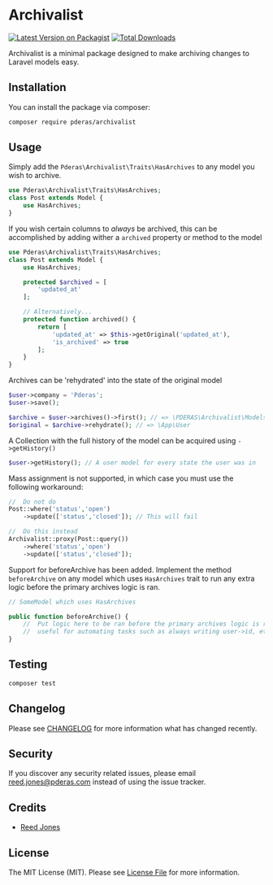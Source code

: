 # Archivalist

[![Latest Version on Packagist](https://img.shields.io/packagist/v/pderas/archivalist.svg?style=flat-square)](https://packagist.org/packages/pderas/archivalist)
[![Total Downloads](https://img.shields.io/packagist/dt/pderas/archivalist.svg?style=flat-square)](https://packagist.org/packages/pderas/archivalist)

Archivalist is a minimal package designed to make archiving changes to Laravel models easy.

## Installation

You can install the package via composer:

```bash
composer require pderas/archivalist
```

## Usage

Simply add the `Pderas\Archivalist\Traits\HasArchives` to any model you wish to archive.

```php
use Pderas\Archivalist\Traits\HasArchives;
class Post extends Model {
    use HasArchives;
}
```

If you wish certain columns to _always_ be archived, this can be accomplished by adding wither a `archived` property or method to the model

```php
use Pderas\Archivalist\Traits\HasArchives;
class Post extends Model {
    use HasArchives;

    protected $archived = [
        'updated_at'
    ];

    // Alternatively...
    protected function archived() {
        return [
            'updated_at' => $this->getOriginal('updated_at'),
            'is_archived' => true
        ];
    }
}
```

Archives can be 'rehydrated' into the state of the original model

```php
$user->company = 'Pderas';
$user->save();

$archive = $user->archives()->first(); // => \PDERAS\Archivalist\Models\Archive
$original = $archive->rehydrate(); // => \App\User
```

A Collection with the full history of the model can be acquired using `->getHistory()`

```php
$user->getHistory(); // A user model for every state the user was in
```

Mass assignment is not supported, in which case you must use the following workaround:

```php
//  Do not do
Post::where('status','open')
    ->update(['status','closed']); // This will fail

//  Do this instead
Archivalist::proxy(Post::query())
    ->where('status','open')
    ->update(['status','closed']);
```

Support for beforeArchive has been added. Implement the method `beforeArchive` on any model which uses `HasArchives` trait to run any extra logic before the primary archives logic is ran.

```php
// SomeModel which uses HasArchives

public function beforeArchive() {
    //  Put logic here to be ran before the primary archives logic is ran
    //  useful for automating tasks such as always writing user->id, etc
}
```

## Testing

```bash
composer test
```

## Changelog

Please see [CHANGELOG](CHANGELOG.md) for more information what has changed recently.

## Security

If you discover any security related issues, please email reed.jones@pderas.com instead of using the issue tracker.

## Credits

-   [Reed Jones](https://github.com/pderas)

## License

The MIT License (MIT). Please see [License File](LICENSE.md) for more information.
